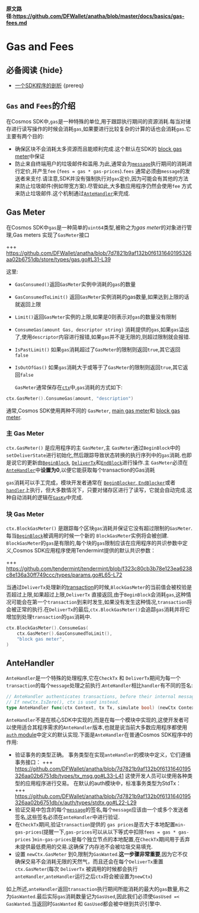 **原文路径:https://github.com/DFWallet/anatha/blob/master/docs/basics/gas-fees.md**

# Gas and Fees 

## 必备阅读 {hide}

- [一个SDK程序的剖析](./app-anatomy.md) {prereq}

## `Gas` and `Fees`的介绍

在Cosmos SDK中,`gas`是一种特殊的单位,用于跟踪执行期间的资源消耗.每当对储存进行读写操作的时候会消耗`gas`,如果要进行比较复杂的计算的话也会消耗`gas`.它主要有两个目的:

- 确保区块不会消耗太多资源而且能顺利完成.这个默认在SDK的 [block gas meter](#block-gas-meter)中保证
- 防止来自终端用户的垃圾邮件和滥用.为此,通常会为[`message`](../building-modules/messages-and-queries.md#messages)执行期间的消耗进行定价,并产生`fee` (`fees = gas * gas-prices`).`fees` 通常必须由`message`的发送者来支付.请注意,SDK并没有强制执行对`gas`定价,因为可能会有其他的方法来防止垃圾邮件(例如带宽方案).尽管如此,大多数应用程序仍然会使用`fee` 方式来防止垃圾邮件.这个机制通过[`AnteHandler`](#antehandler)来完成.

##  Gas Meter

在Cosmos SDK中`gas`是一种简单的`uint64`类型,被称之为*gas meter*的对象进行管理,Gas meters 实现了`GasMeter`接口

+++ https://github.com/DFWallet/anatha/blob/7d7821b9af132b0f6131640195326aa02b6751db/store/types/gas.go#L31-L39

这里:

- `GasConsumed()`返回`GasMeter`实例中消耗的`gas`的数量
- `GasConsumedToLimit()` 返回`GasMeter`实例消耗的gas数量,如果达到上限的话就返回上限
- `Limit()`返回`GasMeter`实例的上限,如果是0则表示对`gas`的数量没有限制
- `ConsumeGas(amount Gas, descriptor string)` 消耗提供的`gas`,如果`gas`溢出了,使用`descriptor`内容进行报错,如果`gas`并不是无限的,则超过限制就会报错.
- `IsPastLimit()` 如果`gas`消耗超过了`GasMeter`的限制则返回`true`,其它返回`false` 
- `IsOutOfGas()`  如果`gas`消耗大于或等于了`GasMeter`的限制则返回`true`,其它返回`false` 
  
  `GasMeter`通常保存在[`ctx`](../core/context.md)中,`gas`消耗的方式如下:

```go
ctx.GasMeter().ConsumeGas(amount, "description")
```

通常,Cosmos SDK使用两种不同的 `GasMeter`, [main gas meter](#main-gas-metter[)和 [block gas meter](#block-gas-meter). 

### 主 Gas Meter

`ctx.GasMeter()` 是应用程序的主 `GasMeter`,主 `GasMeter`通过`BeginBlock`中的`setDeliverState`进行初始化,然后跟踪导致状态转换的执行序列中的`gas`消耗.也即是说它的更新由[`BeginBlock`](../core/baseapp.md#beginblock), [`DeliverTx`](../core/baseapp.md#delivertx)和[`EndBlock`](../core/baseapp.md#endblock)进行操作.主 `GasMeter`必须在 [`AnteHandler`](#antehandler)中**设置为0**,以便它能获取每个transaction的Gas消耗

`gas`消耗可以手工完成，模块开发者通常在 [`BeginBlocker`, `EndBlocker`](../building-modules/beginblock-endblock.md)或者 [`handler`](../building-modules/handler.md)上执行，但大多数情况下，只要对储存区进行了读写，它就会自动完成.这种自动消耗的逻辑在[`GasKv`](../core/store.md#gaskv-store)中完成.

### 块 Gas Meter

`ctx.BlockGasMeter()` 是跟踪每个区块`gas`消耗并保证它没有超过限制的`GasMeter`.每当[`BeginBlock`](../core/baseapp.md#beginblock)被调用的时候一个新的 `BlockGasMeter`实例将会被创建. `BlockGasMeter`的`gas`是有限的,每个块的`gas`限制应该在应用程序的共识参数中定义,Cosmos SDK应用程序使用Tendermint提供的默认共识参数：

+++ https://github.com/tendermint/tendermint/blob/f323c80cb3b78e123ea6238c8e136a30ff749ccc/types/params.go#L65-L72 

当通过`DeliverTx`处理新的[transaction](../core/transactions.md)的时候,`BlockGasMeter`的当前值会被校验是否超过上限,如果超过上限,`DeliverTx` 直接返回,由于`BeginBlock`会消耗`gas`,这种情况可能会在第一个`transaction`到来时发生,如果没有发生这种情况,`transaction`将会被正常的执行.在`DeliverTx`的最后,`ctx.BlockGasMeter()`会追踪`gas`消耗并将它增加到处理`transaction`的`gas`消耗中.

```go
ctx.BlockGasMeter().ConsumeGas(
    ctx.GasMeter().GasConsumedToLimit(),
    "block gas meter",
)
```

## AnteHandler

`AnteHandler`是一个特殊的处理程序,它在`CheckTx` 和 `DeliverTx`期间为每一个`transaction`的每个`message`处理之前执行.`AnteHandler`相比`handler`有不同的签名:

```go
// AnteHandler authenticates transactions, before their internal messages are handled.
// If newCtx.IsZero(), ctx is used instead.
type AnteHandler func(ctx Context, tx Tx, simulate bool) (newCtx Context, result Result, abort bool)
```

`AnteHandler`不是在核心SDK中实现的,而是在每一个模块中实现的,这使开发者可以使用适合其程序需求的`AnteHandler`版本,也就是说当前大多数应用程序都使用 [`auth` module](https://github.com/DFWallet/anatha/tree/master/x/auth)中定义的默认实现.下面是`AnteHandler`在普通Cosmos SDK程序中的作用:

- 验证事务的类型正确。 事务类型在实现`anteHandler`的模块中定义，它们遵循事务接口：
      +++ https://github.com/DFWallet/anatha/blob/7d7821b9af132b0f6131640195326aa02b6751db/types/tx_msg.go#L33-L41
    这使开发人员可以使用各种类型的应用程序进行交易。 在默认的auth模块中，标准事务类型为StdTx：
     +++ https://github.com/DFWallet/anatha/blob/7d7821b9af132b0f6131640195326aa02b6751db/x/auth/types/stdtx.go#L22-L29
- 验证交易中包含的每个[`message`](../building-modules/messages-and-queries.md#messages)的签名,每个`message`应该由一个或多个发送者签名,这些签名必须在`anteHandler`中进行验证.
- 在`CheckTx`期间,验证`transaction`提供的 `gas prices`是否大于本地配置`min-gas-prices`(提醒一下,`gas-prices`可以从以下等式中扣除`fees = gas * gas-prices` )`min-gas-prices`是每个独立节点的本地配置,在`CheckTx`期间用于丢弃未提供最低费用的交易.这确保了内存池不会被垃圾交易填充.
- 设置 `newCtx.GasMeter` 到0,限制为`GasWanted`.**这一步骤非常重要**,因为它不仅确保交易不会消耗无限的天然气，而且还会在每个`DeliverTx`重置`ctx.GasMeter`(每次 `DeliverTx` 被调用的时候都会执行`anteHandler`,`anteHandler`运行之后`ctx`将会被设置为`newCtx`)

如上所述,`anteHandler`返回`transaction`执行期间所能消耗的最大的`gas`数量,称之为`GasWanted`.最后实际`gas`消耗数量记为`GasUsed`,因此我们必须使`GasUsed =< GasWanted`.当返回时`GasWanted` 和 `GasUsed`都会被中继到共识引擎中.